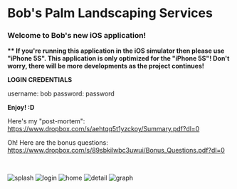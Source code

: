 # Bob's Palm Landscaping Services

<h3>Welcome to Bob's new iOS application!</h3>

<strong> ** If you're running this application in the iOS simulator then please use "iPhone 5S". This application is only optimized for the "iPhone 5S"! Don't worry, there will be more developments as the project continues!</strong>

<strong>LOGIN CREDENTIALS</strong>

username: bob
password: password

<strong>Enjoy! :D</strong>

Here's my "post-mortem": https://www.dropbox.com/s/aehtqq5t1yzckoy/Summary.pdf?dl=0

Oh! Here are the bonus questions: https://www.dropbox.com/s/89sbkilwbc3uwui/Bonus_Questions.pdf?dl=0

</br>

![splash](https://cloud.githubusercontent.com/assets/11342527/7515132/09e1d6c6-f479-11e4-8aa6-5cb5d8908d12.png)
![login](https://cloud.githubusercontent.com/assets/11342527/7515135/09fc00f0-f479-11e4-9fbb-54a6d60896a6.png)
![home](https://cloud.githubusercontent.com/assets/11342527/7515133/09f1c61c-f479-11e4-907f-0a02e7fa670f.png)
![detail](https://cloud.githubusercontent.com/assets/11342527/7515136/09fc8750-f479-11e4-9959-ce45aa59de32.png)
![graph](https://cloud.githubusercontent.com/assets/11342527/7515134/09fb91c4-f479-11e4-8211-fd77ffa9cbbe.png)

